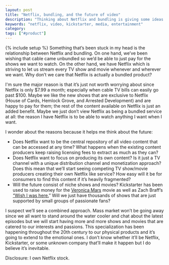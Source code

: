 ```yaml
---
layout: post
title: "Netflix, bundling, and the future of video"
description: "Thinking about Netflix and bundling is giving some ideas about the future of video and what we'll start seeing."
keywords: "netflix, video, kickstarter, media, entertainment"
category:
tags: ["#product"]
---
```

{% include setup %}
Something that’s been stuck in my head is the relationship between Netflix and bundling. On one hand, we’ve been wishing that cable came unbundled so we’d be able to just pay for the shows we want to watch. On the other hand, we have Netflix which is striving to let us stream every TV show and movie whenever and wherever we want. Why don’t we care that Netflix is actually a bundled product?

I'm sure the major reason is that it’s just not worth worrying about since Netflix is only $7.99 a month; especially when cable TV bills can easily go past $100. Maybe we like the new shows that are exclusive to Netflix (House of Cards, Hemlock Grove, and Arrested Development) and are happy to pay for them; the rest of the content available on Netflix is just an added benefit. Maybe we just don’t view Netflix as being a bundled service at all: the reason I have Netflix is to be able to watch anything I want when I want.

I wonder about the reasons because it helps me think about the future:

<ul class="bulleted">
<li>Does Netflix want to be the central repository of all video content that can be accessed at any time? What happens when the existing content producers keep raising licensing fees to extract as much as they can?</li>
<li>Does Netflix want to focus on producing its own content? Is it just a TV channel with a unique distribution channel and monetization approach? Does this mean that we’ll start seeing competing TV show/movie producers creating their own Netflix like service? How easy will it be for consumers to find this content if it’s heavily fragmented?</li>
<li>Will the future consist of niche shows and movies? Kickstarter has been used to raise money for the <a href="http://www.kickstarter.com/projects/559914737/the-veronica-mars-movie-project" target="_blank">Veronica Mars</a> movie as well as Zach Braff’s <a href="http://www.kickstarter.com/projects/1869987317/wish-i-was-here-1" target="_blank">“Wish I was here.</a>” Will we just have thousands of shows that are just supported by small groups of passionate fans?</li>
</ul>

I suspect we’ll see a combined approach. Mass market won’t be going away since we all want to stand around the water cooler and chat about the latest episodes but we will start having more and more shows and movies that are catered to our interests and passions. This specialization has been happening throughout the 20th century to our physical products and it’s going to extend to the emotional ones. I don’t know whether it’ll be Netflix, Kickstarter, or some unknown company that’ll make it happen but I do believe it’s inevitable.

Disclosure: I own Netflix stock.